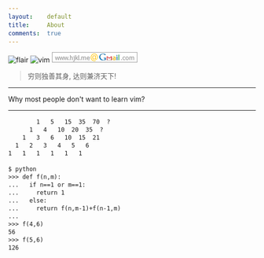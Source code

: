 ```yaml
---
layout:    default
title:     About
comments:  true
---
```


![flair](http://stackexchange.com/users/flair/141612.png)
![vim](http://www.vim.org/images/vim.vialle.love.anim.gif)
![gmail](/img/gmail.png)

> 穷则独善其身, 达则兼济天下!  

---------------------------------

Why most people don't want to learn vim?

---------------------------------
      
            1   5   15  35  70  ?
          1   4   10  20  35  ?
        1   3   6   10  15  21
      1   2   3   4   5   6
    1   1   1   1   1   1

    $ python
    >>> def f(n,m):
    ...   if n==1 or m==1:
    ...     return 1
    ...   else:
    ...     return f(n,m-1)+f(n-1,m)
    ... 
    >>> f(4,6)
    56
    >>> f(5,6)
    126


